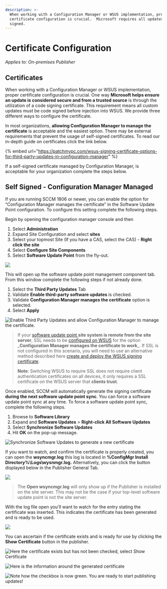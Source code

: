 ```yaml
---
description: >-
  When working with a Configuration Manager or WSUS implementation, proper
  certificate configuration is crucial.  Microsoft requires all updates to be
  signed.
---
```


# Certificate Configuration

_Applies to: On-premises Publisher_

## Certificates

When working with a Configuration Manager or WSUS implementation, proper certificate configuration is crucial. One way <strong>Microsoft helps ensure an update is considered secure and from a trusted source</strong> is through the utilization of a code signing certificate. This requirement means all custom updates must be code signed before injection into WSUS. We provide three different ways to configure the certificate.&#x20;

In most organizations, <strong>allowing Configuration Manager to manage the certificate</strong> is acceptable and the easiest option. There may be external requirements that prevent the usage of self-signed certificates. To read our in-depth guide on certificates click the link below.

{% embed url="https://patchmypc.com/wsus-signing-certificate-options-for-third-party-updates-in-configuration-manager" %}

If a self-signed certificate managed by Configuration Manager, is acceptable for your organization complete the steps below.

## Self Signed - Configuration Manager Managed

If you are running SCCM 1806 or newer, you can enable the option for “Configuration Manager manages the certificate” in the Software Update Point configuration. To configure this setting complete the following steps.

Begin by opening the configuration manager console and then

1. Select <strong>Administration</strong>
2. Expand Site Configuration and select <strong>sites</strong>
3. Select your topmost Site (If you have a CAS, select the CAS) - <strong>Right click the site</strong>
4. Select <strong>Configure Site Components</strong>
5. Select <strong>Software Update Point</strong> from the fly-out.

![](/_images/image-(1194).png>)

This will open up the software update point management component tab. From this window complete the following steps if not already done.

1. Select the <strong>Third Party Updates</strong> Tab
2. Validate <strong>Enable third-party software updates</strong> is checked.&#x20;
3. Validate <strong>Configuration Manager manages the certificate</strong> option is selected.
4. Select <strong>Apply</strong>

![Enable Third  Party Updates and allow Configuration Manager to manage the certificate.](/_images/image-(1112).png>)

<blockquote class="wp-block-quote">
<p>If your <a href="https://docs.microsoft.com/en-us/mem/configmgr/sum/get-started/install-a-software-update-point">software update point </a><strong>site system is remote from the site server</strong>, SSL needs to be <a href="https://docs.microsoft.com/en-us/mem/configmgr/sum/get-started/software-update-point-ssl">configured on WSUS</a> for the option _<strong>Configuration Manager manages the certificate to work</strong>_. If SSL is not configured in this scenario, you will need to use an alternative method described here <a href="https://patchmypc.com/how-to-deploy-the-wsus-signing-certificate-for-third-party-software-updates">create and deploy the WSUS signing certificate</a>.</p>
<p><strong>Note</strong>: Switching WSUS to require SSL does not require client authentication certificates on all devices, it only requires a SSL certificate on the WSUS server that <strong>clients trust</strong>.</p>
</blockquote>

Once enabled, SCCM will automatically generate the signing certificate <strong>during the next software update point sync</strong>. You can force a software update point sync at any time. To force a software update point sync, complete the following steps.&#x20;

1. Browse to <strong>Software Library</strong>
2. Expand  and <strong>Software Updates</strong> > <strong>Right-click All Software Updates</strong>
3. Select <strong>Synchronize Software Updates</strong>
4. Hit <strong>OK</strong> on the pop-up message.

![Synchronize Software Updates to generate a new certificate](/_images/image-(1157).png>)

If you want to watch, and confirm the certificate is properly created, you can open the <strong>wsyncmgr.log</strong> this log is located in <strong>%ConfigMgr Install Directory%\Logs\wysnmgr.log.</strong> Alternatively, you can click the button displayed below in the Publisher General Tab.&#x20;

![](/_images/image-(1172).png>)

<blockquote class="wp-block-quote">
<p>The <strong>Open wsyncmgr.log</strong> will only show up if the Publisher is installed on the site server. This may not be the case if your top-level software update point is not the site server.</p>
</blockquote>

With the log file open you'll want to watch for the entry stating the certificate was inserted. This indicates the certificate has been generated and is ready to be used.&#x20;

![](/_images/image-(1222).png>)

You can ascertain if the certificate exists and is ready for use by clicking the <strong>Show Certificate</strong> button in the publisher.

![Here the certificate exists but has not been checked, select Show Certificate](/_images/image-(1195).png>)

![Here is the information around the generated certificate](/_images/image-(1078).png>)

![Note how the checkbox is now green. You are ready to start publishing updates!](/_images/image-(1245).png>)